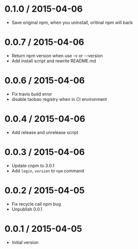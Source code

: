 
0.1.0 / 2015-04-06
==================

  * Save original npm, when you uninstall, oritinal npm will back


0.0.7 / 2015-04-06
==================

  * Return npm version when use -v or --version
  * Add install script and rewrite README.md


0.0.6 / 2015-04-06
==================

  * Fix travis build error
  * disable taobao registry when in CI environment


0.0.4 / 2015-04-06
==================

  * Add release and unrelease script


0.0.3 / 2015-04-06
==================

  * Update cnpm to 3.0.1
  * Add `login`, `version` to `npm` command


0.0.2 / 2015-04-05
==================

  * Fix recycle call npm bug
  * Unpublish 0.0.1

0.0.1 / 2015-04-05
==================

  *  Initial version

